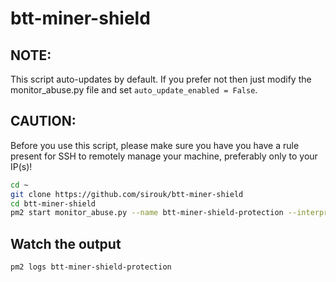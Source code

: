 # btt-miner-shield

## NOTE:
This script auto-updates by default. If you prefer not then just modify the monitor_abuse.py file and set `auto_update_enabled = False`.

## CAUTION:
Before you use this script, please make sure you have you have a rule present for SSH to remotely manage your machine, preferably only to your IP(s)!

```bash
cd ~
git clone https://github.com/sirouk/btt-miner-shield
cd btt-miner-shield
pm2 start monitor_abuse.py --name btt-miner-shield-protection --interpreter python3
```

## Watch the output
`pm2 logs btt-miner-shield-protection`
